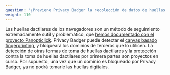 ```yaml
---
question: '¿Previene Privacy Badger la recolección de datos de huellas dactilares?'
weight: 110
---
```


Las huellas dactilares de los navegadores son un método de seguimiento extremadamente sutil y problemático, que [hemos documentado con el proyecto Panopticlick](https://panopticlick.eff.org/). Privacy Badger puede detectar el [canvas basado fingerprinting](https://www.propublica.org/article/meet-the-online-tracking-device-that-is-virtually-impossible-to-block), y bloqueará los dominios de terceros que lo utilicen. La detección de otras formas de toma de huellas dactilares y la protección contra la toma de huellas dactilares por primera partes son proyectos en curso. Por supuesto, una vez que un dominio es bloqueado por Privacy Badger, ya no podrá tomarle las huellas digitales.
